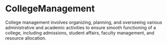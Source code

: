 # CollegeManagement
College management involves organizing, planning, and overseeing various administrative and academic activities to ensure smooth functioning of a college, including admissions, student affairs, faculty management, and resource allocation.
